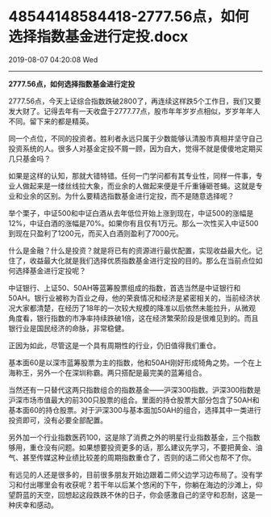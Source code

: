 # 48544148584418-2777.56点，如何选择指数基金进行定投.docx

2019-08-07 04:20:08 Wed

----

<a id="OLE_LINK1"></a><a id="OLE_LINK2"></a>__2777\.56点，如何选择指数基金进行定投__

<a id="OLE_LINK3"></a><a id="OLE_LINK4"></a>

<a id="OLE_LINK5"></a><a id="OLE_LINK6"></a>2777\.56点，今天上证综合指数跌破2800了，再连续这样跌5个工作日，我们又要发大财了。记得去年有一天收盘于2777\.77点，股市年年岁岁点相似，岁岁年年人不同。留下来的都是精英。

同一个点位，不同的投资者。胜利者永远只属于少数能够认清股市真相并坚守自己投资系统的人。很多人对基金定投不屑一顾，因为自大，觉得不就是傻傻地定期买几只基金吗？

如果是这样的认知，那就大错特错。任何一门学问都有其专业性，同样一件事，专业人做起来是一缕丝线拉大象，而业余的人做起来便是千斤重锤砸苍蝇。这就是专业和业余的区别。为什么要精选指数基金进行定投，而不是随意选择呢？

举个栗子，中证500和中证白酒从去年低位开始上涨到现在，中证500的涨幅是12%，中证白酒的涨幅是70%。如果你有且仅有1万元。那么一次性买入中证500到现在只盈利了1200元，而买入白酒则盈利了7000元。

什么是金融？什么是投资？就是将已有的资源进行最优配置，实现收益最大化。记住了，收益最大化就是我们选择优质指数基金进行定投的目的。那么在当前点位如何选择基金进行定投呢？

中证银行、上证50、50AH等蓝筹股票组成的指数，首选当然是中证银行和50AH。银行业被称为百业之母，他的荣衰情况和经济是紧密相关的，当前经济状况大家都清楚，在经历了18年的一次较大规模的降准以后依然未能拉升，从微观角度看，银行指数的市净率持续跌破1倍，这在经济繁荣阶段是很难见到的。而且银行业是国民经济的命脉，非常稳健。

正因为如此，尽管这是一个具有周期性的行业，仍旧值得我们重仓。

基本面60是以深市蓝筹股票为主的指数，他和50AH刚好形成犄角之势。一个在上海称王，另外一个在深圳称霸。两只搭配是最完美的蓝筹组合。

当然还有一只替代这两只指数组合的指数基金——沪深300指数。沪深300指数是沪深市场市值最大的前300只股票的组合。里面的持仓股票大部分包含了50AH和基本面60的持仓股票。对于沪深300与基本面加50AH的组合，选择其中一类进行投资即可，没有必要全部配置。

另外加一个行业指数医药100，这是除了消费之外的明星行业指数基金，三个指数够用，重仓没有问题。如果想要投资更多的话，那么建议先学习，不要把黄金、油气、甚至传媒这种业绩比较差的周期指数重仓了，否则的话二师父也帮不了你。

有远见的人还是很多的，目前很多朋友开始边跟着二师父边学习边布局了。没有学习和付出哪里会有收获呢？若干年以后某个悠闲的下午，你躺在海边的沙滩上，仰望蔚蓝的天空，回想起这段跌跌不休的日子，你会感激自己的坚守和忍耐，这是一种庆幸和感动。 

